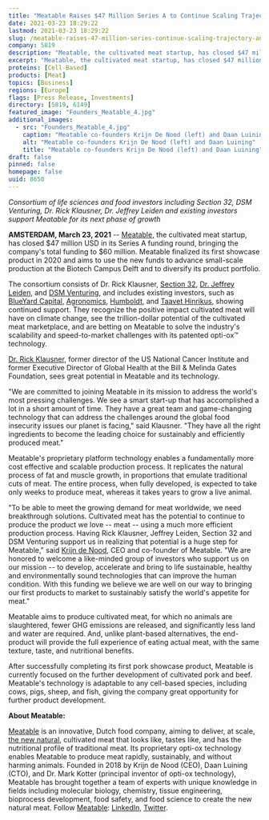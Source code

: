 ```yaml
---
title: "Meatable Raises $47 Million Series A to Continue Scaling Trajectory and Expand its Product Portfolio with Beef"
date: 2021-03-23 18:29:22
lastmod: 2021-03-23 18:29:22
slug: /meatable-raises-47-million-series-continue-scaling-trajectory-and-expand-its-product
company: 5819
description: "Meatable, the cultivated meat startup, has closed $47 million USD in its Series A funding round, bringing the company’s total funding to $60 million. Meatable finalized its first showcase product in 2020 and aims to use the new funds to advance small-scale production at the Biotech Campus Delft and to diversify its product portfolio."
excerpt: "Meatable, the cultivated meat startup, has closed $47 million USD in its Series A funding round, bringing the company’s total funding to $60 million. Meatable finalized its first showcase product in 2020 and aims to use the new funds to advance small-scale production at the Biotech Campus Delft and to diversify its product portfolio."
proteins: [Cell-Based]
products: [Meat]
topics: [Business]
regions: [Europe]
flags: [Press Release, Investments]
directory: [5819, 6149]
featured_image: "Founders_Meatable_4.jpg"
additional_images:
  - src: "Founders_Meatable_4.jpg"
    caption: "Meatable co-founders Krijn De Nood (left) and Daan Luining"
    alt: "Meatable co-founders Krijn De Nood (left) and Daan Luining"
    title: "Meatable co-founders Krijn De Nood (left) and Daan Luining"
draft: false
pinned: false
homepage: false
uuid: 8650
---
```

*Consortium of life sciences and food investors including Section 32,
DSM Venturing, Dr. Rick Klausner, Dr. Jeffrey Leiden and existing
investors support Meatable for its next phase of growth*

**AMSTERDAM, March 23, 2021** -- [Meatable](https://www.meatable.com/),
the cultivated meat startup, has closed \$47 million USD in its Series A
funding round, bringing the company's total funding to \$60 million.
Meatable finalized its first showcase product in 2020 and aims to use
the new funds to advance small-scale production at the Biotech Campus
Delft and to diversify its product portfolio.

The consortium consists of Dr. Rick Klausner, [Section
32](https://section32.com/), [Dr. Jeffrey
Leiden](https://www.vrtx.com/about-us/leadership/jeffrey-leiden-md-phd/),
and [DSM
Venturing](https://www.dsm.com/corporate/about/businesses/dsm-venturing.html),
and includes existing investors, such as [BlueYard
Capital](https://blueyard.com/), [Agronomics](https://agronomics.im/),
[Humboldt](https://humboldtfund.com/), and [Taavet
Hinrikus](https://www.weforum.org/people/taavet-hinrikus), showing
continued support. They recognize the positive impact cultivated meat
will have on climate change, see the trillion-dollar potential of the
cultivated meat marketplace, and are betting on Meatable to solve the
industry's scalability and speed-to-market challenges with its patented
opti-ox™ technology.

[Dr. Rick Klausner](https://lyell.com/our_team/rick-klausner/), former
director of the US National Cancer Institute and former Executive
Director of Global Health at the Bill & Melinda Gates Foundation, sees
great potential in Meatable and its technology.

"We are committed to joining Meatable in its mission to address the
world's most pressing challenges. We see a smart start-up that has
accomplished a lot in a short amount of time. They have a great team and
game-changing technology that can address the challenges around the
global food insecurity issues our planet is facing," said Klausner.
"They have all the right ingredients to become the leading choice for
sustainably and efficiently produced meat."

Meatable's proprietary platform technology enables a fundamentally more
cost effective and scalable production process. It replicates the
natural process of fat and muscle growth, in proportions that emulate
traditional cuts of meat. The entire process, when fully developed, is
expected to take only weeks to produce meat, whereas it takes years to
grow a live animal.

"To be able to meet the growing demand for meat worldwide, we need
breakthrough solutions. Cultivated meat has the potential to continue to
produce the product we love -- meat -- using a much more efficient
production process. Having Rick Klausner, Jeffrey Leiden, Section 32 and
DSM Venturing support us in realizing that potential is a huge step for
Meatable," said [Krijn de Nood](https://www.meatable.com/), CEO and
co-founder of Meatable. "We are honored to welcome a like-minded group
of investors who support us on our mission -- to develop, accelerate and
bring to life sustainable, healthy and environmentally sound
technologies that can improve the human condition. With this funding we
believe we are well on our way to bringing our first products to market
to sustainably satisfy the world's appetite for meat."

Meatable aims to produce cultivated meat, for which no animals are
slaughtered, fewer GHG emissions are released, and significantly less
land and water are required. And, unlike plant-based alternatives, the
end-product will provide the full experience of eating actual meat, with
the same texture, taste, and nutritional benefits.

After successfully completing its first pork showcase product, Meatable
is currently focused on the further development of cultivated pork and
beef. Meatable's technology is adaptable to any cell-based species,
including cows, pigs, sheep, and fish, giving the company great
opportunity for further product development.

**About Meatable:**

[Meatable](https://www.meatable.com/) is an innovative, Dutch food
company, aiming to deliver, at scale, [the new
natural](https://www.youtube.com/watch?v=WHrorhYqcKg), cultivated meat
that looks like, tastes like, and has the nutritional profile of
traditional meat. Its proprietary opti-ox technology enables Meatable to
produce meat rapidly, sustainably, and without harming animals. Founded
in 2018 by Krijn de Nood (CEO), Daan Luining (CTO), and Dr. Mark Kotter
(principal inventor of opti-ox technology), Meatable has brought
together a team of experts with unique knowledge in fields including
molecular biology, chemistry, tissue engineering, bioprocess
development, food safety, and food science to create the new natural
meat. Follow [Meatable](https://www.meatable.com/):
[LinkedIn](https://www.linkedin.com/company/itsmeatable/),
[Twitter](https://twitter.com/itsmeatable).
